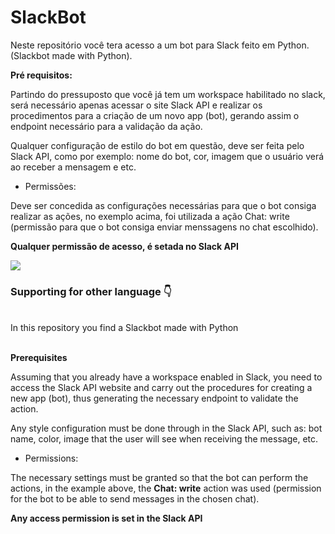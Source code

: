 # SlackBot
Neste repositório você tera acesso a um bot para Slack feito em Python. (Slackbot made with Python).

**Pré requisitos:** 

Partindo do pressuposto que você já tem um workspace habilitado no slack, será necessário apenas acessar o site Slack API e realizar os procedimentos para a criação de um novo app (bot), gerando assim o endpoint necessário para a validação da ação.

Qualquer configuração de estilo do bot em questão, deve ser feita pelo Slack API, como por exemplo: nome do bot, cor, imagem que o usuário verá ao receber a mensagem e etc.

- Permissões:

Deve ser concedida as configurações necessárias para que o bot consiga realizar as ações, no exemplo acima, foi utilizada a ação Chat: write (permissão para que o bot consiga enviar menssagens no chat escolhido). 

**Qualquer permissão de acesso, é setada no Slack API**

![](https://i.imgur.com/waxVImv.png)

### Supporting for other language 👇 
<br>
In this repository you find a Slackbot made with Python
<br>
<br> 

**Prerequisites**

Assuming that you already have a workspace enabled in Slack, you need to access the Slack API website and carry out the procedures for creating a new app (bot), thus generating the necessary endpoint to validate the action.

Any style configuration must be done through in the Slack API, such as: bot name, color, image that the user will see when receiving the message, etc.

- Permissions:

The necessary settings must be granted so that the bot can perform the actions, in the example above, the **Chat: write** action was used (permission for the bot to be able to send messages in the chosen chat).

**Any access permission is set in the Slack API**
